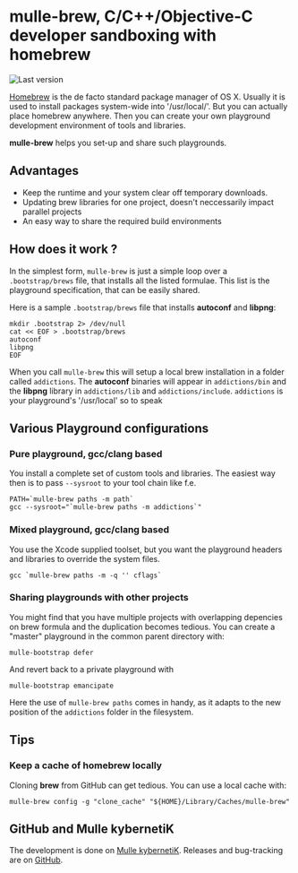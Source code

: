 # mulle-brew, C/C++/Objective-C developer sandboxing with homebrew

![Last version](https://img.shields.io/github/tag/mulle-nat/mulle-bootstrap.svg)

[Homebrew](brew.sh) is the de facto standard package manager of OS X. Usually
it is used to install packages system-wide into '/usr/local/'. But you can
actually place homebrew anywhere. Then you can create your own playground
development environment of tools and libraries.

**mulle-brew** helps you set-up and share such playgrounds.

## Advantages

* Keep the runtime and your system clear off temporary downloads.
* Updating brew libraries for one project, doesn't neccessarily impact parallel projects
* An easy way to share the required build environments


## How does it work ?

In the simplest form, `mulle-brew` is just a simple loop over a
`.bootstrap/brews` file, that installs all the listed formulae. This list is
the playground specification, that can be easily shared.

Here is a sample `.bootstrap/brews` file that installs **autoconf** and
**libpng**:

```
mkdir .bootstrap 2> /dev/null
cat << EOF > .bootstrap/brews
autoconf
libpng
EOF
```

When you call `mulle-brew` this will setup a local brew installation in a folder
called `addictions`. The **autoconf** binaries will appear in `addictions/bin`
and the **libpng** library in `addictions/lib` and `addictions/include`.
`addictions` is your playground's '/usr/local' so to speak




## Various Playground configurations


### Pure playground, gcc/clang based

You install a complete set of custom tools and libraries. The easiest way then
is to pass `--sysroot` to your tool chain like f.e.

```
PATH=`mulle-brew paths -m path`
gcc --sysroot="`mulle-brew paths -m addictions`"
```

### Mixed playground, gcc/clang based

You use the Xcode supplied toolset, but you want the playground headers and
libraries to override the system files.

```
gcc `mulle-brew paths -m -q '' cflags`
```


### Sharing playgrounds with other projects

You might find that you have multiple projects with overlapping depencies on
brew formula and the duplication becomes tedious. You can create a "master"
playground in the common parent directory with:

```
mulle-bootstrap defer
```

And revert back to a private playground with

```
mulle-bootstrap emancipate
```

Here the use of `mulle-brew paths` comes in handy, as it adapts to the
new position of the `addictions` folder in the filesystem.

## Tips

### Keep a cache of homebrew locally

Cloning **brew** from GitHub can get tedious. You can use a local cache with:

```
mulle-brew config -g "clone_cache" "${HOME}/Library/Caches/mulle-brew"
```


## GitHub and Mulle kybernetiK

The development is done on [Mulle kybernetiK](https://www.mulle-kybernetik.com/software/git/mulle-bootstrap/master). Releases and bug-tracking are on [GitHub](https://github.com/mulle-nat/mulle-bootstrap).


